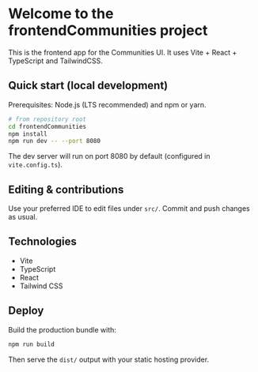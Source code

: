 # Welcome to the frontendCommunities project

This is the frontend app for the Communities UI. It uses Vite + React + TypeScript and TailwindCSS.

## Quick start (local development)

Prerequisites: Node.js (LTS recommended) and npm or yarn.

```sh
# from repository root
cd frontendCommunities
npm install
npm run dev -- --port 8080
```

The dev server will run on port 8080 by default (configured in `vite.config.ts`).

## Editing & contributions

Use your preferred IDE to edit files under `src/`. Commit and push changes as usual.

## Technologies

- Vite
- TypeScript
- React
- Tailwind CSS

## Deploy

Build the production bundle with:

```sh
npm run build
```

Then serve the `dist/` output with your static hosting provider.
